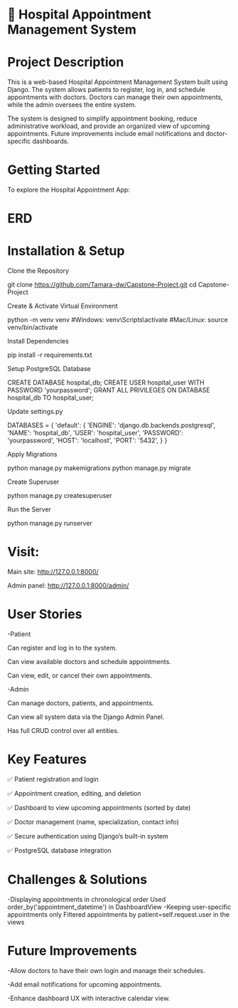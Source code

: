 # 🏥 Hospital Appointment Management System

# Project Description

This is a web-based Hospital Appointment Management System built using Django. The system allows patients to register, log in, and schedule appointments with doctors. Doctors can manage their own appointments, while the admin oversees the entire system.

The system is designed to simplify appointment booking, reduce administrative workload, and provide an organized view of upcoming appointments. Future improvements include email notifications and doctor-specific dashboards.

# Getting Started

To explore the Hospital Appointment App:

# ERD


# Installation & Setup

Clone the Repository

git clone https://github.com/Tamara-dw/Capstone-Project.git
cd Capstone-Project


Create & Activate Virtual Environment

python -m venv venv
#Windows:
venv\Scripts\activate
#Mac/Linux:
source venv/bin/activate


Install Dependencies

pip install -r requirements.txt


Setup PostgreSQL Database

CREATE DATABASE hospital_db;
CREATE USER hospital_user WITH PASSWORD 'yourpassword';
GRANT ALL PRIVILEGES ON DATABASE hospital_db TO hospital_user;


Update settings.py

DATABASES = {
    'default': {
        'ENGINE': 'django.db.backends.postgresql',
        'NAME': 'hospital_db',
        'USER': 'hospital_user',
        'PASSWORD': 'yourpassword',
        'HOST': 'localhost',
        'PORT': '5432',
    }
}


Apply Migrations

python manage.py makemigrations
python manage.py migrate


Create Superuser

python manage.py createsuperuser


Run the Server

python manage.py runserver


# Visit:

Main site: http://127.0.0.1:8000/

Admin panel: http://127.0.0.1:8000/admin/


# User Stories
-Patient

Can register and log in to the system.

Can view available doctors and schedule appointments.

Can view, edit, or cancel their own appointments.


-Admin

Can manage doctors, patients, and appointments.

Can view all system data via the Django Admin Panel.

Has full CRUD control over all entities.

# Key Features

✅ Patient registration and login

✅ Appointment creation, editing, and deletion

✅ Dashboard to view upcoming appointments (sorted by date)

✅ Doctor management (name, specialization, contact info)

✅ Secure authentication using Django’s built-in system

✅ PostgreSQL database integration

# Challenges & Solutions

-Displaying appointments in chronological order	Used order_by('appointment_datetime') in DashboardView
-Keeping user-specific appointments only	Filtered appointments by patient=self.request.user in the views

# Future Improvements

-Allow doctors to have their own login and manage their schedules.

-Add email notifications for upcoming appointments.

-Enhance dashboard UX with interactive calendar view.